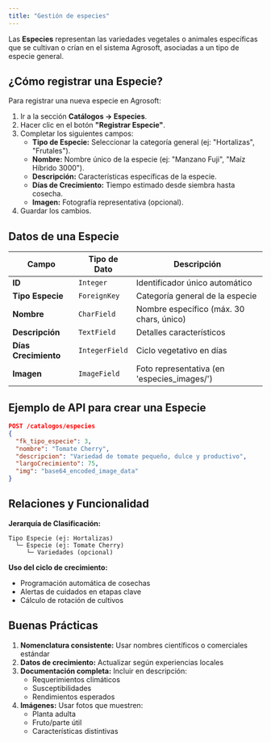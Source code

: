 ```yaml
---
title: "Gestión de especies"
---
```

Las **Especies** representan las variedades vegetales o animales específicas que se cultivan o crían en el sistema Agrosoft, asociadas a un tipo de especie general.

## ¿Cómo registrar una Especie?
Para registrar una nueva especie en Agrosoft:
1. Ir a la sección **Catálogos → Especies**.
2. Hacer clic en el botón **"Registrar Especie"**.
3. Completar los siguientes campos:
   - **Tipo de Especie:** Seleccionar la categoría general (ej: "Hortalizas", "Frutales").
   - **Nombre:** Nombre único de la especie (ej: "Manzano Fuji", "Maíz Híbrido 3000").
   - **Descripción:** Características específicas de la especie.
   - **Días de Crecimiento:** Tiempo estimado desde siembra hasta cosecha.
   - **Imagen:** Fotografía representativa (opcional).
4. Guardar los cambios.

## Datos de una Especie

| Campo               | Tipo de Dato        | Descripción |
|--------------------|-------------------|-------------|
| **ID**            | `Integer`          | Identificador único automático |
| **Tipo Especie**  | `ForeignKey`       | Categoría general de la especie |
| **Nombre**        | `CharField`        | Nombre específico (máx. 30 chars, único) |
| **Descripción**   | `TextField`        | Detalles característicos |
| **Días Crecimiento** | `IntegerField`  | Ciclo vegetativo en días |
| **Imagen**        | `ImageField`       | Foto representativa (en 'especies_images/') |

## Ejemplo de API para crear una Especie

```json
POST /catalogos/especies
{
  "fk_tipo_especie": 3,
  "nombre": "Tomate Cherry",
  "descripcion": "Variedad de tomate pequeño, dulce y productivo",
  "largoCrecimiento": 75,
  "img": "base64_encoded_image_data"
}
```

## Relaciones y Funcionalidad

 **Jerarquía de Clasificación:**
```
Tipo Especie (ej: Hortalizas)
  └─ Especie (ej: Tomate Cherry)
     └─ Variedades (opcional)
```

 **Uso del ciclo de crecimiento:**
- Programación automática de cosechas
- Alertas de cuidados en etapas clave
- Cálculo de rotación de cultivos


## Buenas Prácticas

1. **Nomenclatura consistente:** Usar nombres científicos o comerciales estándar
2. **Datos de crecimiento:** Actualizar según experiencias locales
3. **Documentación completa:** Incluir en descripción:
   - Requerimientos climáticos
   - Susceptibilidades
   - Rendimientos esperados
4. **Imágenes:** Usar fotos que muestren:
   - Planta adulta
   - Fruto/parte útil
   - Características distintivas
